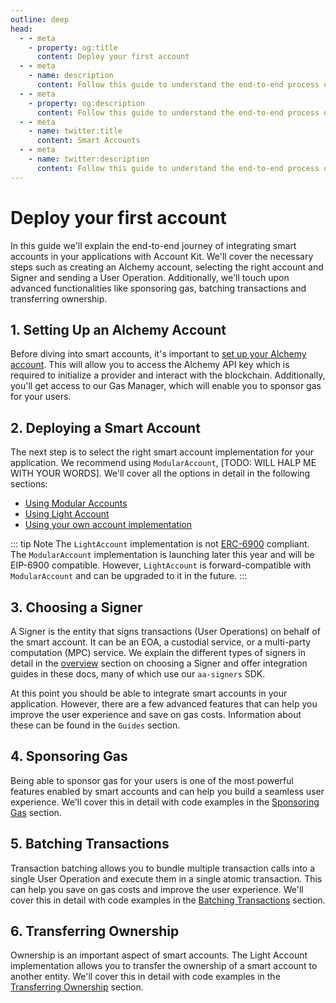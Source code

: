 ```yaml
---
outline: deep
head:
  - - meta
    - property: og:title
      content: Deploy your first account
  - - meta
    - name: description
      content: Follow this guide to understand the end-to-end process of integrating smart accounts in your applications with Account Kit.
  - - meta
    - property: og:description
      content: Follow this guide to understand the end-to-end process of integrating smart accounts in your applications with Account Kit.
  - - meta
    - name: twitter:title
      content: Smart Accounts
  - - meta
    - name: twitter:description
      content: Follow this guide to understand the end-to-end process of integrating smart accounts in your applications with Account Kit.
---
```


# Deploy your first account

In this guide we'll explain the end-to-end journey of integrating smart accounts in your applications with Account Kit. We'll cover the necessary steps such as creating an Alchemy account, selecting the right account and Signer and sending a User Operation. Additionally, we'll touch upon advanced functionalities like sponsoring gas, batching transactions and transferring ownership.

## 1. Setting Up an Alchemy Account

Before diving into smart accounts, it's important to [set up your Alchemy account](https://dashboard.alchemy.com/signup/?a=aa-docs). This will allow you to access the Alchemy API key which is required to initialize a provider and interact with the blockchain. Additionally, you'll get access to our Gas Manager, which will enable you to sponsor gas for your users.

## 2. Deploying a Smart Account

The next step is to select the right smart account implementation for your application. We recommend using `ModularAccount`, [TODO: WILL HALP ME WITH YOUR WORDS]. We'll cover all the options in detail in the following sections:

- [Using Modular Accounts](/smart-accounts/accounts/guides/modular-account)
- [Using Light Account](/smart-accounts/accounts/guides/light-account)
- [Using your own account implementation](/smart-accounts/accounts/guides/using-your-own)

::: tip Note
The `LightAccount` implementation is not [ERC-6900](/smart-accounts/accounts/guides/modular-account) compliant. The `ModularAccount` implementation is launching later this year and will be EIP-6900 compatible. However, `LightAccount` is forward-compatible with `ModularAccount` and can be upgraded to it in the future.
:::

## 3. Choosing a Signer

A Signer is the entity that signs transactions (User Operations) on behalf of the smart account. It can be an EOA, a custodial service, or a multi-party computation (MPC) service. We explain the different types of signers in detail in the [overview](/smart-accounts/signers/choosing-a-signer) section on choosing a Signer and offer integration guides in these docs, many of which use our `aa-signers` SDK.

At this point you should be able to integrate smart accounts in your application. However, there are a few advanced features that can help you improve the user experience and save on gas costs. Information about these can be found in the `Guides` section.

## 4. Sponsoring Gas

Being able to sponsor gas for your users is one of the most powerful features enabled by smart accounts and can help you build a seamless user experience. We'll cover this in detail with code examples in the [Sponsoring Gas](/tutorials/sponsoring-gas/sponsoring-gas) section.

## 5. Batching Transactions

Transaction batching allows you to bundle multiple transaction calls into a single User Operation and execute them in a single atomic transaction. This can help you save on gas costs and improve the user experience. We'll cover this in detail with code examples in the [Batching Transactions](/tutorials/batching-transactions) section.

## 6. Transferring Ownership

Ownership is an important aspect of smart accounts. The Light Account implementation allows you to transfer the ownership of a smart account to another entity. We'll cover this in detail with code examples in the [Transferring Ownership](/tutorials/transferring-ownership) section.
